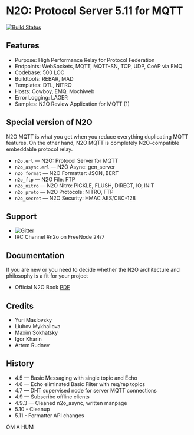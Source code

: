 N2O: Protocol Server 5.11 for MQTT
===================================

[![Build Status](https://travis-ci.org/synrc/mqtt.svg?branch=master)](https://travis-ci.org/synrc/mqtt)

Features
--------

* Purpose: High Performance Relay for Protocol Federation
* Endpoints: WebSockets, MQTT, MQTT-SN, TCP, UDP, CoAP via EMQ
* Codebase: 500 LOC
* Buildtools: REBAR, MAD
* Templates: DTL, NITRO
* Hosts: Cowboy, EMQ, Mochiweb
* Error Logging: LAGER
* Samples: N2O Review Application for MQTT (1)

Special version of N2O
----------------------

N2O MQTT is what you get when you reduce everything duplicating MQTT features.
On the other hand, N2O MQTT is completely N2O-compatible
embeddable protocol relay.

* `n2o.erl` — N2O: Protocol Server for MQTT
* `n2o_async.erl` — N2O Async: gen_server
* `n2o_format` — N2O Formatter: JSON, BERT
* `n2o_ftp` — N2O File: FTP
* `n2o_nitro` — N2O Nitro: PICKLE, FLUSH, DIRECT, IO, INIT
* `n2o_proto` — N2O Protocols: NITRO, FTP
* `n2o_secret` — N2O Security: HMAC AES/CBC-128

Support
-------
* [![Gitter](https://badges.gitter.im/Join%20Chat.svg)](https://gitter.im/synrc/n2o?utm_source=badge&utm_medium=badge&utm_campaign=pr-badge&utm_content=badge)
* IRC Channel #n2o on FreeNode 24/7

Documentation
-------------

If you are new or you need to decide whether the N2O architecture
and philosophy is a fit for your project

* Official N2O Book [PDF](http://synrc.space/apps/n2o/doc/book.pdf)

Credits
-------

* Yuri Maslovsky
* Liubov Mykhailova
* Maxim Sokhatsky
* Igor Kharin
* Artem Rudnev

History
-------

* 4.5 — Basic Messaging with single topic and Echo
* 4.6 — Echo eliminated Basic Filter with req/rep topics
* 4.7 — DHT supervised node for server MQTT connections
* 4.9 — Subscribe offline clients
* 4.9.3 — Cleaned n2o_async, written manpage
* 5.10 - Cleanup
* 5.11 - Formatter API changes

OM A HUM
